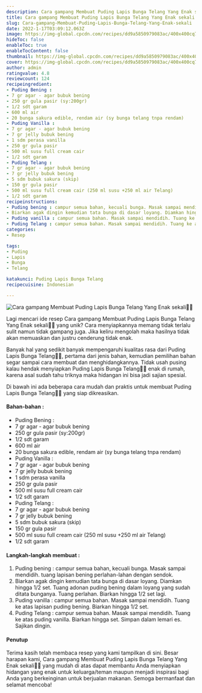 ```yaml
---
description: Cara gampang Membuat Puding Lapis Bunga Telang Yang Enak sekali"
title: Cara gampang Membuat Puding Lapis Bunga Telang Yang Enak sekali
slug: Cara-gampang-Membuat-Puding-Lapis-Bunga-Telang-Yang-Enak-sekali
date: 2022-1-17T03:09:12.063Z
image: https://img-global.cpcdn.com/recipes/dd9a5850979083ac/400x400cq70/photo.jpg
hideToc: false
enableToc: true
enableTocContent: false
thumbnail: https://img-global.cpcdn.com/recipes/dd9a5850979083ac/400x400cq70/photo.jpg
cover: https://img-global.cpcdn.com/recipes/dd9a5850979083ac/400x400cq70/photo.jpg
author: admin
ratingvalue: 4.8
reviewcount: 124
recipeingredient:
- Puding Bening :
- 7 gr agar - agar bubuk bening
- 250 gr gula pasir (sy:200gr)
- 1/2 sdt garam
- 600 ml air
- 20 bunga sakura edible, rendam air (sy bunga telang tnpa rendam)
- Puding Vanilla :
- 7 gr agar - agar bubuk bening
- 7 gr jelly bubuk bening
- 1 sdm perasa vanilla
- 250 gr gula pasir
- 500 ml susu full cream cair
- 1/2 sdt garam
- Puding Telang :
- 7 gr agar - agar bubuk bening
- 7 gr jelly bubuk bening
- 5 sdm bubuk sakura (skip)
- 150 gr gula pasir
- 500 ml susu full cream cair (250 ml susu +250 ml air Telang)
- 1/2 sdt garam
recipeinstructions:
- Puding bening : campur semua bahan, kecuali bunga. Masak sampai mendidih. tuang lapisan bening perlahan-lahan dengan sendok.
- Biarkan agak dingin kemudian tata bunga di dasar loyang. Diamkan hingga 1/2 set. Tuang adonan puding bening dalam loyang yang sudah ditata bunganya. Tuang perlahan. Biarkan hingga 1/2 set lagi.
- Puding vanilla : campur semua bahan. Masak sampai mendidih. Tuang ke atas lapisan puding bening. Biarkan hingga 1/2 set.
- Puding Telang : campur semua bahan. Masak sampai mendidih. Tuang ke atas puding vanilla. Biarkan hingga set. Simpan dalam lemari es. Sajikan dingin.
categories:
- Resep

tags:
- Puding
- Lapis
- Bunga
- Telang

katakunci: Puding Lapis Bunga Telang
recipecuisine: Indonesian

---
```


![Cara gampang Membuat Puding Lapis Bunga Telang Yang Enak sekali👩‍🍳](https://img-global.cpcdn.com/recipes/dd9a5850979083ac/400x400cq70/photo.jpg)

Lagi mencari ide resep Cara gampang Membuat Puding Lapis Bunga Telang Yang Enak sekali👩‍🍳 yang unik? Cara menyiapkannya memang tidak terlalu sulit namun tidak gampang juga. Jika keliru mengolah maka hasilnya tidak akan memuaskan dan justru cenderung tidak enak.

Banyak hal yang sedikit banyak mempengaruhi kualitas rasa dari Puding Lapis Bunga Telang👩‍🍳, pertama dari jenis bahan, kemudian pemilihan bahan segar sampai cara membuat dan menghidangkannya. Tidak usah pusing kalau hendak menyiapkan Puding Lapis Bunga Telang👩‍🍳 enak di rumah, karena asal sudah tahu triknya maka hidangan ini bisa jadi sajian spesial.

Di bawah ini ada beberapa cara mudah dan praktis untuk membuat Puding Lapis Bunga Telang👩‍🍳 yang siap dikreasikan.

<!--inarticleads1-->

#### Bahan-bahan :

- Puding Bening :
- 7 gr agar - agar bubuk bening
- 250 gr gula pasir (sy:200gr)
- 1/2 sdt garam
- 600 ml air
- 20 bunga sakura edible, rendam air (sy bunga telang tnpa rendam)
- Puding Vanilla :
- 7 gr agar - agar bubuk bening
- 7 gr jelly bubuk bening
- 1 sdm perasa vanilla
- 250 gr gula pasir
- 500 ml susu full cream cair
- 1/2 sdt garam
- Puding Telang :
- 7 gr agar - agar bubuk bening
- 7 gr jelly bubuk bening
- 5 sdm bubuk sakura (skip)
- 150 gr gula pasir
- 500 ml susu full cream cair (250 ml susu +250 ml air Telang)
- 1/2 sdt garam

<!--inarticleads2-->

#### Langkah-langkah membuat :

1. Puding bening : campur semua bahan, kecuali bunga. Masak sampai mendidih. tuang lapisan bening perlahan-lahan dengan sendok.
1. Biarkan agak dingin kemudian tata bunga di dasar loyang. Diamkan hingga 1/2 set. Tuang adonan puding bening dalam loyang yang sudah ditata bunganya. Tuang perlahan. Biarkan hingga 1/2 set lagi.
1. Puding vanilla : campur semua bahan. Masak sampai mendidih. Tuang ke atas lapisan puding bening. Biarkan hingga 1/2 set.
1. Puding Telang : campur semua bahan. Masak sampai mendidih. Tuang ke atas puding vanilla. Biarkan hingga set. Simpan dalam lemari es. Sajikan dingin.

#### Penutup

Terima kasih telah membaca resep yang kami tampilkan di sini. Besar harapan kami, Cara gampang Membuat Puding Lapis Bunga Telang Yang Enak sekali👩‍🍳 yang mudah di atas dapat membantu Anda menyiapkan hidangan yang enak untuk keluarga/teman maupun menjadi inspirasi bagi Anda yang berkeinginan untuk berjualan makanan. Semoga bermanfaat dan selamat mencoba!
